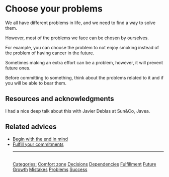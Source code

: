# Choose your problems

We all have different problems in life, and we need to find a way to solve them.

However, most of the problems we face can be chosen by ourselves.

For example, you can choose the problem to not enjoy smoking instead of the problem of having cancer in the future.

Sometimes making an extra effort can be a problem, however, it will prevent future ones.

Before committing to something, think about the problems related to it and if you will be able to bear them.

## Resources and acknowledgments

I had a nice deep talk about this with Javier Deblas at Sun&Co, Javea.

## Related advices

- [Begin with the end in mind](Begin%20with%20the%20end%20in%20mind/index.md)
- [Fulfill your commitments](Fulfill%20your%20commitments/index.md)<hr/><br/>[Categories:](Categories/index.md) [Comfort zone](Categories/Comfort%20zone.md) [Decisions](Categories/Decisions.md) [Dependencies](Categories/Dependencies.md) [Fulfillment](Categories/Fulfillment.md) [Future](Categories/Future.md) [Growth](Categories/Growth.md) [Mistakes](Categories/Mistakes.md) [Problems](Categories/Problems.md) [Success](Categories/Success.md)
